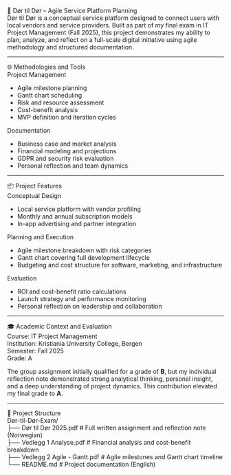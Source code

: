 🚪 Dør til Dør – Agile Service Platform Planning  
Dør til Dør is a conceptual service platform designed to connect users with local vendors and service providers. Built as part of my final exam in IT Project Management (Fall 2025), this project demonstrates my ability to plan, analyze, and reflect on a full-scale digital initiative using agile methodology and structured documentation.

---

🌐 Methodologies and Tools  
Project Management  
- Agile milestone planning  
- Gantt chart scheduling  
- Risk and resource assessment  
- Cost-benefit analysis  
- MVP definition and iteration cycles  

Documentation  
- Business case and market analysis  
- Financial modeling and projections  
- GDPR and security risk evaluation  
- Personal reflection and team dynamics  

---

📦 Project Features  
Conceptual Design  
- Local service platform with vendor profiling  
- Monthly and annual subscription models  
- In-app advertising and partner integration  

Planning and Execution  
- Agile milestone breakdown with risk categories  
- Gantt chart covering full development lifecycle  
- Budgeting and cost structure for software, marketing, and infrastructure  

Evaluation  
- ROI and cost-benefit ratio calculations  
- Launch strategy and performance monitoring  
- Personal reflection on leadership and collaboration  

---

🎓 Academic Context and Evaluation  
Course: IT Project Management  
Institution: Kristiania University College, Bergen  
Semester: Fall 2025  
Grade: A  

The group assignment initially qualified for a grade of **B**, but my individual reflection note demonstrated strong analytical thinking, personal insight, and a deep understanding of project dynamics. This contribution elevated my final grade to **A**.

---

🧠 Project Structure  
Dør-til-Dør-Exam/  
├── Dør til Dør 2025.pdf           # Full written assignment and reflection note (Norwegian)  
├── Vedlegg 1 Analyse.pdf          # Financial analysis and cost-benefit breakdown  
├── Vedlegg 2 Agile - Gantt.pdf    # Agile milestones and Gantt chart timeline  
└── README.md                      # Project documentation (English)

